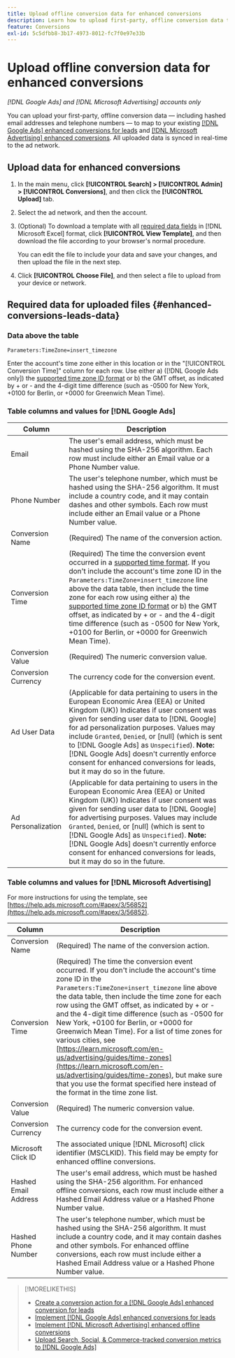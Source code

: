 ```yaml
---
title: Upload offline conversion data for enhanced conversions
description: Learn how to upload first-party, offline conversion data to map to [!DNL Google Ads] enhanced conversions for leads and [!DNL Microsoft Advertising] enhanced conversions.
feature: Conversions
exl-id: 5c5dfbb8-3b17-4973-8012-fc7f0e97e33b
---
```

# Upload offline conversion data for enhanced conversions

*[!DNL Google Ads] and [!DNL Microsoft Advertising] accounts only*

You can upload your first-party, offline conversion data &mdash; including hashed email addresses and telephone numbers &mdash; to map to your existing [[!DNL Google Ads] enhanced conversions for leads](/help/search-social-commerce/admin/conversion-metrics/conversion-action-google.md) and [[!DNL Microsoft Advertising] enhanced conversions](https://help.ads.microsoft.com/#apex/ads/en/60178). All uploaded data is synced in real-time to the ad network.

## Upload data for enhanced conversions

1. In the main menu, click **[!UICONTROL Search] > [!UICONTROL Admin] > [!UICONTROL Conversions]**, and then click the **[!UICONTROL Upload]** tab.

1. Select the ad network, and then the account.

1. (Optional) To download a template with all [required data fields](#enhanced-conversions-leads-data) in [!DNL Microsoft Excel] format, click **[!UICONTROL View Template]**, and then download the file according to your browser's normal procedure.

   You can edit the file to include your data and save your changes, and then upload the file in the next step.

1. Click **[!UICONTROL Choose File]**, and then select a file to upload from your device or network.

## Required data for uploaded files {#enhanced-conversions-leads-data}

### Data above the table

`Parameters:TimeZone=insert_timezone`

Enter the account's time zone either in this location or in the "[!UICONTROL Conversion Time]" column for each row. Use either a\) ([!DNL Google Ads only]) the [supported time zone ID format](https://developers.google.com/google-ads/api/data/codes-formats#timezone_ids) or b\) the GMT offset, as indicated by + or - and the 4-digit time difference (such as -0500 for New York, +0100 for Berlin, or +0000 for Greenwich Mean Time).

### Table columns and values for [!DNL Google Ads]

| Column | Description |
| ------ | ----------- |
| Email | The user's email address, which must be hashed using the SHA-256 algorithm. Each row must include either an Email value or a Phone Number value. |
| Phone Number | The user's telephone number, which must be hashed using the SHA-256 algorithm. It must include a country code, and it may contain dashes and other symbols. Each row must include either an Email value or a Phone Number value. |
| Conversion Name | (Required) The name of the conversion action. |
| Conversion Time | (Required) The time the conversion event occurred in a [supported time format](https://support.google.com/google-ads/answer/7014069#prepare_data). If you don't include the account's time zone ID in the `Parameters:TimeZone=insert_timezone` line above the data table, then include the time zone for each row using either a\) the [supported time zone ID format](https://developers.google.com/google-ads/api/data/codes-formats#timezone_ids) or b\) the GMT offset, as indicated by + or - and the 4-digit time difference (such as -0500 for New York, +0100 for Berlin, or +0000 for Greenwich Mean Time).|
| Conversion Value | (Required) The numeric conversion value. |
| Conversion Currency | The currency code for the conversion event. |
| Ad User Data | (Applicable for data pertaining to users in the European Economic Area (EEA) or United Kingdom (UK)) Indicates if user consent was given for sending user data to [!DNL Google] for ad personalization purposes. Values may include `Granted`, `Denied`, or \[null\] (which is sent to [!DNL Google Ads] as `Unspecified`). **Note:** [!DNL Google Ads] doesn't currently enforce consent for enhanced conversions for leads, but it may do so in the future. |
| Ad Personalization | (Applicable for data pertaining to users in the European Economic Area (EEA) or United Kingdom (UK)) Indicates if user consent was given for sending user data to [!DNL Google] for advertising purposes. Values may include `Granted`, `Denied`, or \[null\] (which is sent to [!DNL Google Ads] as `Unspecified`). **Note:** [!DNL Google Ads] doesn't currently enforce consent for enhanced conversions for leads, but it may do so in the future. |

### Table columns and values for [!DNL Microsoft Advertising]

For more instructions for using the template, see [https://help.ads.microsoft.com/#apex/3/56852](https://help.ads.microsoft.com/#apex/3/56852).

| Column | Description |
| ------ | ----------- |
| Conversion Name | (Required) The name of the conversion action. |
| Conversion Time | (Required) The time the conversion event occurred. If you don't include the account's time zone ID in the `Parameters:TimeZone=insert_timezone` line above the data table, then include the time zone for each row using the GMT offset, as indicated by + or - and the 4-digit time difference (such as -0500 for New York, +0100 for Berlin, or +0000 for Greenwich Mean Time). For a list of time zones for various cities, see [https://learn.microsoft.com/en-us/advertising/guides/time-zones](https://learn.microsoft.com/en-us/advertising/guides/time-zones), but make sure that you use the format specified here instead of the format in the time zone list. |
| Conversion Value | (Required) The numeric conversion value. |
| Conversion Currency | The currency code for the conversion event. |
| Microsoft Click ID | The associated unique [!DNL Microsoft] click identifier (MSCLKID). This field may be empty for enhanced offline conversions. |
| Hashed Email Address | The user's email address, which must be hashed using the SHA-256 algorithm. For enhanced offline conversions, each row must include either a Hashed Email Address value or a Hashed Phone Number value. |
| Hashed Phone Number | The user's telephone number, which must be hashed using the SHA-256 algorithm. It must include a country code, and it may contain dashes and other symbols. For enhanced offline conversions, each row must include either a Hashed Email Address value or a Hashed Phone Number value. |

>[!MORELIKETHIS]
>
>* [Create a conversion action for a [!DNL Google Ads] enhanced conversion for leads](/help/search-social-commerce/admin/conversion-metrics/conversion-action-google.md)
>* [Implement [!DNL Google Ads] enhanced conversions for leads](/help/search-social-commerce/campaign-management/special-workflows/google-enhanced-conversions-leads.md)
>* [Implement [!DNL Microsoft Advertising] enhanced offline conversions](/help/search-social-commerce/campaign-management/special-workflows/microsoft-enhanced-conversions.md)
>* [Upload Search, Social, & Commerce-tracked conversion metrics to [!DNL Google Ads]](/help/search-social-commerce/tools/conversion-metrics-upload-to-google.md)
